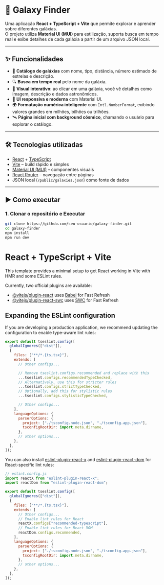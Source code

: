 # 🌌 Galaxy Finder

Uma aplicação **React + TypeScript + Vite** que permite explorar e aprender sobre diferentes galáxias.  
O projeto utiliza **Material UI (MUI)** para estilização, suporta busca em tempo real e exibe detalhes de cada galáxia a partir de um arquivo JSON local.

---

## ✨ Funcionalidades

- 📖 **Catálogo de galáxias** com nome, tipo, distância, número estimado de estrelas e descrição.
- 🔍 **Busca em tempo real** pelo nome da galáxia.
- 🌌 **Visual interativo**: ao clicar em uma galáxia, você vê detalhes como imagem, descrição e dados astronômicos.
- 🎨 **UI responsiva e moderna** com Material UI.
- 🌍 **Formatação numérica inteligente** com `Intl.NumberFormat`, exibindo valores grandes em milhões, bilhões ou trilhões.
- 🛰 **Página inicial com background cósmico**, chamando o usuário para explorar o catálogo.

---

## 🛠 Tecnologias utilizadas

- [React](https://react.dev/) + [TypeScript](https://www.typescriptlang.org/)
- [Vite](https://vite.dev/) – build rápido e simples
- [Material UI (MUI)](https://mui.com/) – componentes visuais
- [React Router](https://reactrouter.com/) – navegação entre páginas
- JSON local (`/public/galaxies.json`) como fonte de dados

---

## ▶️ Como executar

### 1. Clonar o repositório e Executar

```bash
git clone https://github.com/seu-usuario/galaxy-finder.git
cd galaxy-finder
npm install
npm run dev
```

# React + TypeScript + Vite

This template provides a minimal setup to get React working in Vite with HMR and some ESLint rules.

Currently, two official plugins are available:

- [@vitejs/plugin-react](https://github.com/vitejs/vite-plugin-react/blob/main/packages/plugin-react) uses [Babel](https://babeljs.io/) for Fast Refresh
- [@vitejs/plugin-react-swc](https://github.com/vitejs/vite-plugin-react/blob/main/packages/plugin-react-swc) uses [SWC](https://swc.rs/) for Fast Refresh

## Expanding the ESLint configuration

If you are developing a production application, we recommend updating the configuration to enable type-aware lint rules:

```js
export default tseslint.config([
  globalIgnores(["dist"]),
  {
    files: ["**/*.{ts,tsx}"],
    extends: [
      // Other configs...

      // Remove tseslint.configs.recommended and replace with this
      ...tseslint.configs.recommendedTypeChecked,
      // Alternatively, use this for stricter rules
      ...tseslint.configs.strictTypeChecked,
      // Optionally, add this for stylistic rules
      ...tseslint.configs.stylisticTypeChecked,

      // Other configs...
    ],
    languageOptions: {
      parserOptions: {
        project: ["./tsconfig.node.json", "./tsconfig.app.json"],
        tsconfigRootDir: import.meta.dirname,
      },
      // other options...
    },
  },
]);
```

You can also install [eslint-plugin-react-x](https://github.com/Rel1cx/eslint-react/tree/main/packages/plugins/eslint-plugin-react-x) and [eslint-plugin-react-dom](https://github.com/Rel1cx/eslint-react/tree/main/packages/plugins/eslint-plugin-react-dom) for React-specific lint rules:

```js
// eslint.config.js
import reactX from "eslint-plugin-react-x";
import reactDom from "eslint-plugin-react-dom";

export default tseslint.config([
  globalIgnores(["dist"]),
  {
    files: ["**/*.{ts,tsx}"],
    extends: [
      // Other configs...
      // Enable lint rules for React
      reactX.configs["recommended-typescript"],
      // Enable lint rules for React DOM
      reactDom.configs.recommended,
    ],
    languageOptions: {
      parserOptions: {
        project: ["./tsconfig.node.json", "./tsconfig.app.json"],
        tsconfigRootDir: import.meta.dirname,
      },
      // other options...
    },
  },
]);
```
